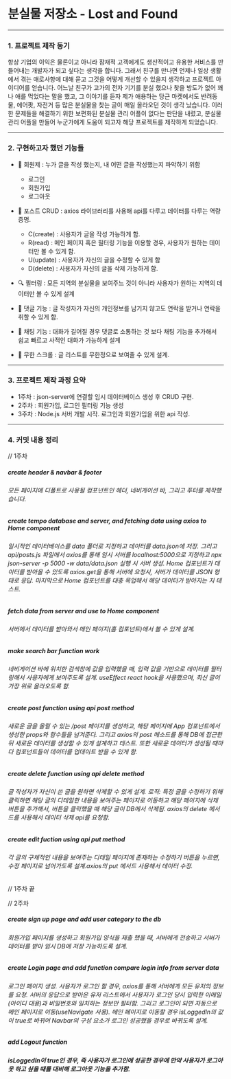 # 분실물 저장소 - Lost and Found



***

### 1. 프로젝트 제작 동기


항상 기업의 이익은 물론이고 아니라 잠재적 고객에게도 생산적이고 유용한 서비스를 만들어내는 개발자가 되고 싶다는 생각을 합니다. 그래서 친구를 만나면 언제나 일상 생활에서 겪는 애로사항에 대해 묻고 그것을 어떻게 개선할 수 있을지 생각하고 프로젝트 아이디어를 얻습니다. 어느날 친구가 고가의 전자 기기를 분실 했으나 찾을 방도가 없어 꽤나 애를 먹었다는 말을 했고, 그 이야기를 듣자 제가 애용하는 당근 마켓에서도 반려동물, 에어팟, 자전거 등 많은 분실물을 찾는 글이 매일 올라오던 것이 생각 났습니다. 이러한 문제들을 해결하기 위한 보편화된 분실물 관리 어플이 없다는 판단을 내렸고, 분실물 관리 어플을 만들어 누군가에게 도움이 되고자 해당 프로젝트를 제작하게 되었습니다.


***


### 2. 구현하고자 했던 기능들
+ 👤 회원제 : 누가 글을 작성 했는지, 내 어떤 글을 작성했는지 파악하기 위함
  + 로그인
  + 회원가입
  + 로그아웃
  
+ 📄 포스트 CRUD : axios 라이브러리를 사용해 api를 다루고 데이터를 다루는 역량 증명.
  + C(create) : 사용자가 글을 작성 가능하게 함.
  + R(read) : 메인 페이지 혹은 필터링 기능을 이용할 경우, 사용자가 원하는 데이터만 볼 수 있게 함.
  + U(update) : 사용자가 자신의 글을 수정할 수 있게 함
  + D(delete) : 사용자가 자신의 글을 삭제 가능하게 함.

+ 🔍 필터링 : 모든 지역의 분실물을 보여주느 것이 아니라 사용자가 원하는 지역의 데이터만 볼 수 있게 설계

+ 🔡 댓글 기능 : 글 작성자가 자신의 개인정보를 남기지 않고도 연락을 받거나 연락을 취할 수 있게 함.

+ 💬 채팅 기능 : 대화가 길어질 경우 댓글로 소통하는 것 보다 채팅 기능을 추가해서 쉽고 빠르고 사적인 대화가 가능하게 설계
 
+ 🔄 무한 스크롤 : 글 리스트를 무한정으로 보여줄 수 있게 설계.
***


### 3. 프로젝트 제작 과정 요약

- 1주차 : json-server에 연결할 임시 데이터베이스 생성 후 CRUD 구현.
- 2주차 : 회원가입, 로그인 필터링 기능 생성
- 3주차 : Node.js 서버 개발 시작. 로그인과 회원가입을 위한 api 작성.

***


### 4. 커밋 내용 정리

// 1주차
##### create header & navbar & footer
###### 모든 페이지에 디폴트로 사용될 컴포넌트인 헤더, 네비게이션 바, 그리고 푸터를 제작했습니다.


##### create tempo database and server, and fetching data using axios to Home component
###### 일시적인 데이터베이스를 data 폴더로 지정하고 데이터를 data.json에 저장. 그리고 api/posts.js 파일에서 axios를 통해 임시 서버를 localhost:5000으로 지정하고 npx json-server -p 5000 -w data/data.json 실행 시 서버 생성. Home 컴포넌트가 데이터를 받아올 수 있도록 axios.get을 통해 서버에 요청시, 서버가 데이터를 JSON 형태로 응답. 마지막으로 Home 컴포넌트를 대충 목업해서 해당 데이터가 받아지는 지 테스트.


##### fetch data from server and use to Home component
###### 서버에서 데이터를 받아와서 메인 페이지(홈 컴포넌트)에서 볼 수 있게 설계.


##### make search bar function work
###### 네비게이션 바에 위치한 검색창에 값을 입력했을 때, 입력 값을 기반으로 데이터를 필터링해서 사용자에게 보여주도록 설계. useEffect react hook을 사용했으며, 최신 글이 가장 위로 올라오도록 함. 


##### create post function using api post method
###### 새로운 글을 올릴 수 있는 /post 페이지를 생성하고, 해당 페이지에 App 컴포넌트에서 생성한 props와 함수들을 넘겨준다. 그리고 axios의 post 메소드를 통해 DB에 접근한 뒤 새로운 데이터를 생성할 수 있게 설계하고 테스트. 또한 새로운 데이터가 생성될 때마다 컴포넌트들이 데이터를 업데이트 받을 수 있게 함.


##### create delete function using api delete method
###### 글 작성자가 자신이 쓴 글을 원하면 삭제할 수 있게 설계. 로직: 특정 글을 수정하기 위해 클릭하면 해당 글의 디테일한 내용을 보여주는 페이지로 이동하고 해당 페이지에 삭제 버튼을 추가해서, 버튼을 클릭했을 때 해당 글이 DB에서 삭제됨. axios의 delete 메서드를 사용해서 데이터 삭제 api를 요청함. 

##### create edit fuction using api put method
###### 각 글의 구체적인 내용을 보여주는 디테일 페이지에 존재하는 수정하기 버튼을 누르면, 수정 페이지로 넘어가도록 설계.axios의 put 메서드 사용해서 데이터 수정.

// 1주차 끝

// 2주차
##### create sign up page and add user category to the db
###### 회원가입 페이지를 생성하고 회원가입 양식을 제출 했을 때, 서버에게 전송하고 서버가 데이터를 받아 임시 DB에 저장 가능하도록 설계. 

##### create Login page and add function compare login info from server data
###### 로그인 페이지 생성. 사용자가 로그인 할 경우, axios를 통해 서버에게 모든 유저의 정보를 요청. 서버의 응답으로 받아온 유저 리스트에서 사용자가 로그인 당시 입력한 이메일(아이디 대용)과 비밀번호와 일치하는 정보만 필터함. 그리고 로그인이 되면 자동으로 메인 페이지로 이동(useNavigate 사용). 메인 페이지로 이동할 경우 isLoggedIn의 값이 true로 바뀌어 Navbar의 구성 요소가 로그인 성공했을 경우로 바뀌도록 설계. 

##### add Logout function
##### isLoggedIn이 true인 경우, 즉 사용자가 로그인에 성공한 경우에 만약 사용자가 로그아웃 하고 싶을 때를 대비해 로그아웃 기능을 추가함. 